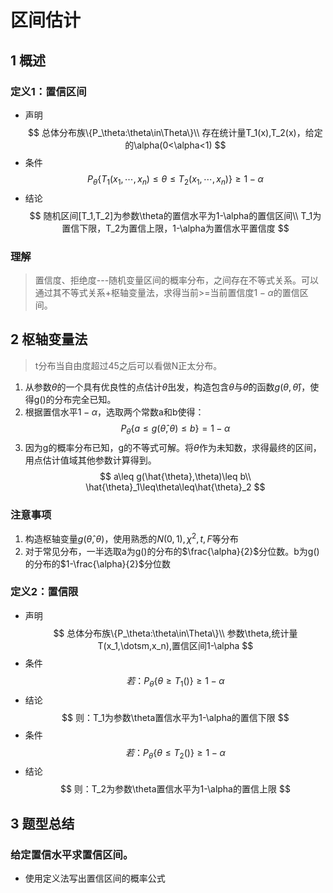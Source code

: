 # 区间估计

## 1 概述

### 定义1：置信区间

* 声明
$$
总体分布族\{P_\theta:\theta\in\Theta\}\\
存在统计量T_1(x),T_2(x)，给定的\alpha(0<\alpha<1)
$$
* 条件
$$
P_\theta\{T_1(x_1,\dotsm,x_n)\leq\theta\leq T_2(x_1,\dotsm,x_n)\}\geq1-\alpha
$$
* 结论
$$
随机区间[T_1,T_2]为参数\theta的置信水平为1-\alpha的置信区间\\
T_1为置信下限，T_2为置信上限，1-\alpha为置信水平置信度
$$

### 理解

> 置信度、拒绝度---随机变量区间的概率分布，之间存在不等式关系。可以通过其不等式关系+枢轴变量法，求得当前>=当前置信度$1-\alpha$的置信区间。
## 2 枢轴变量法
> t分布当自由度超过45之后可以看做N正太分布。

1. 从参数$\theta$的一个具有优良性的点估计$\hat{\theta}$出发，构造包含$\theta$与$\hat{\theta}$的函数$g(\theta,\hat{\theta})$，使得g()的分布完全已知。
2. 根据置信水平$1-\alpha$，选取两个常数a和b使得：
$$
P_\theta\{a\leq g(\hat{\theta},\theta)\leq b\}=1-\alpha 
$$
3. 因为g的概率分布已知，g的不等式可解。将$\theta$作为未知数，求得最终的区间，用点估计值域其他参数计算得到。
$$
a\leq g(\hat{\theta},\theta)\leq b\\
\hat{\theta}_1\leq\theta\leq\hat{\theta}_2
$$

### 注意事项

1. 构造枢轴变量$g(\hat{\theta},\theta)$，使用熟悉的$N(0,1),\chi^2,t,F$等分布
2. 对于常见分布，一半选取a为g()的分布的$\frac{\alpha}{2}$分位数。b为g()的分布的$1-\frac{\alpha}{2}$分位数


### 定义2：置信限

* 声明
$$
总体分布族\{P_\theta:\theta\in\Theta\}\\
参数\theta,统计量T(x_1,\dotsm,x_n),置信区间1-\alpha
$$
* 条件
$$
若：P_\theta\{\theta\geq T_1()\}\geq 1-\alpha 
$$
* 结论
$$
则：T_1为参数\theta置信水平为1-\alpha的置信下限
$$
* 条件
$$
若：P_\theta\{\theta\leq T_2()\}\geq 1-\alpha 
$$
* 结论
$$
则：T_2为参数\theta置信水平为1-\alpha的置信上限
$$


## 3 题型总结

### 给定置信水平求置信区间。

* 使用定义法写出置信区间的概率公式